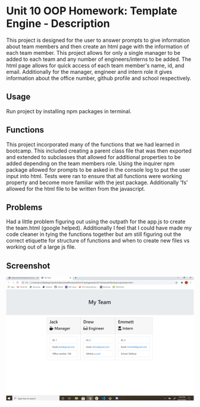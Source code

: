 # Unit 10 OOP Homework: Template Engine - Description

This project is designed for the user to answer prompts to give information about team members and then create an html page with the information of each team member.  This project allows for only a single manager to be added to each team and any number of engineers/interns to be added.  The html page allows for quick access of each team member's name, id, and email.  Additionally for the manager, engineer and intern role it gives information about the office number, github profile and school respectively.

## Usage

Run project by installing npm packages in terminal.


## Functions

This project incorporated many of the functions that we had learned in bootcamp.  This included creating a parent class file that was then exported and extended to subclasses that allowed for additional properties to be added depending on the team members role.  Using the inquirer npm package allowed for prompts to be asked in the console log to put the user input into html.  Tests were ran to ensure that all functions were working property and become more familiar with the jest package.  Additionally 'fs' allowed for the html file to be written from the javascript.

## Problems

Had a little problem figuring out using the outpath for the app.js to create the team.html (google helped).  Additionally I feel that I could have made my code cleaner in tying the functions together but am still figuring out the correct etiquette for structure of functions and when to create new files vs working out of a large js file.

## Screenshot

<img src = Develop\Screenshot\hw10-screenshot.JPG>